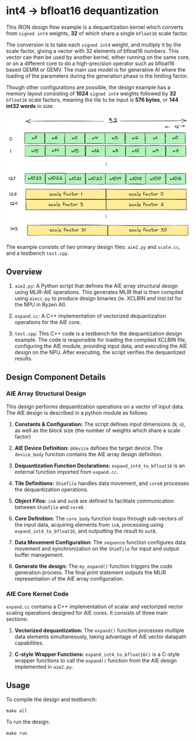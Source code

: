 <!---//===- README.md -----------------------------------------*- Markdown -*-===//
//
// This file is licensed under the Apache License v2.0 with LLVM Exceptions.
// See https://llvm.org/LICENSE.txt for license information.
// SPDX-License-Identifier: Apache-2.0 WITH LLVM-exception
//
// Copyright (C) 2024, Advanced Micro Devices, Inc.
// 
//===----------------------------------------------------------------------===//-->


# int4 -> bfloat16 dequantization

This IRON design flow example is a dequantization kernel which converts from `signed int4` weights, **32** of which share a single `bfloat16` scale factor.

The conversion is to take each `signed int4` weight, and multiply it by the scale factor, giving a vector with 32 elements of bfloat16 numbers.  This vector can then be used by another kernel, either running on the same core, or on a different core to do a high-precision operator such as bfloat16 based GEMM or GEMV.  The main use model is for generative AI where the loading of the parameters during the generation phase is the limiting factor.

Though other configurations are possible, the design example has a memory layout consisting of **1024** `signed int4` weights followed by **32** `bfloat16` scale factors, meaning the tile to be input is **576 bytes**, or **144 int32 words** in size.

![Memory layout](memory.png?raw=true "Memory layout")

The example consists of two primary design files: `aie2.py` and `scale.cc`, and a testbench `test.cpp`.

## Overview

1. `aie2.py`: A Python script that defines the AIE array structural design using MLIR-AIE operations. This generates MLIR that is then compiled using `aiecc.py` to produce design binaries (ie. XCLBIN and inst.txt for the NPU in Ryzen AI). 

1. `expand.cc`: A C++ implementation of vectorized dequantization operations for the AIE core.

1. `test.cpp`: This C++ code is a testbench for the dequantization design example. The code is responsible for loading the compiled XCLBIN file, configuring the AIE module, providing input data, and executing the AIE design on the NPU. After executing, the script verifies the dequantized results.

## Design Component Details

### AIE Array Structural Design

This design performs dequantization operations on a vector of input data. The AIE design is described in a python module as follows:

1. **Constants & Configuration:** The script defines input dimensions (`N`, `n`), as well as the block size (the number of weights which share a scale factor)

1. **AIE Device Definition:** `@device` defines the target device. The `device_body` function contains the AIE array design definition.

1. **Dequantization Function Declarations:** `expand_int4_to_bfloat16` is an external function imported from `expand.cc`.

1. **Tile Definitions:** `ShimTile` handles data movement, and `core0` processes the dequantization operations.

1. **Object Fifos:** `inA` and `outB` are defined to facilitate communication between `ShimTile` and `core0`.

1. **Core Definition:** The `core_body` function loops through sub-vectors of the input data, acquiring elements from `inA`, processing using `expand_int4_to_bfloat16`, and outputting the result to `outB`.

1. **Data Movement Configuration:** The `sequence` function configures data movement and synchronization on the `ShimTile` for input and output buffer management.

1. **Generate the design:** The `my_expand()` function triggers the code generation process. The final print statement outputs the MLIR representation of the AIE array configuration.

### AIE Core Kernel Code

`expand.cc` contains a C++ implementation of scalar and vectorized vector scaling operations designed for AIE cores. It consists of three main sections:

1. **Vectorized dequantization:** The `expand()` function processes multiple data elements simultaneously, taking advantage of AIE vector datapath capabilities.

1. **C-style Wrapper Functions:** `expand_int4_to_bfloat16()` is a C-style wrapper functions to call the `expand()` function from the AIE design implemented in `aie2.py`.

## Usage

To compile the design and testbench:

```
make all
```

To run the design:

```
make run
```